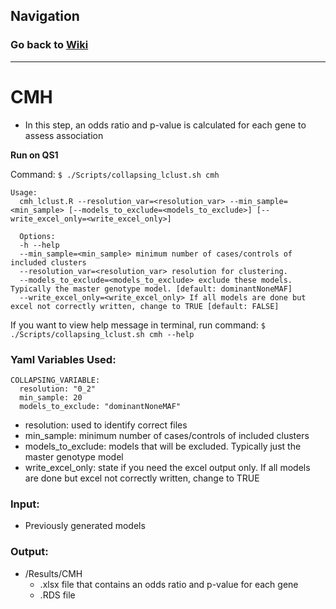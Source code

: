 ## Navigation
### Go back to <a href = "/Tutorial/Home.md">Wiki</a>
<hr>


# CMH

* In this step, an odds ratio and p-value is calculated for each gene to assess association

**Run on QS1**

Command: `$ ./Scripts/collapsing_lclust.sh cmh`

```
Usage: 
  cmh_lclust.R --resolution_var=<resolution_var> --min_sample=<min_sample> [--models_to_exclude=<models_to_exclude>] [--write_excel_only=<write_excel_only>]
  
  Options:
  -h --help
  --min_sample=<min_sample> minimum number of cases/controls of included clusters
  --resolution_var=<resolution_var> resolution for clustering.
  --models_to_exclude=<models_to_exclude> exclude these models. Typically the master genotype model. [default: dominantNoneMAF]
  --write_excel_only=<write_excel_only> If all models are done but excel not correctly written, change to TRUE [default: FALSE] 
```
If you want to view help message in terminal, run command: `$ ./Scripts/collapsing_lclust.sh cmh --help`
### Yaml Variables Used:
```
COLLAPSING_VARIABLE:
  resolution: "0_2"
  min_sample: 20
  models_to_exclude: "dominantNoneMAF"
```
* resolution: used to identify correct files
* min_sample: minimum number of cases/controls of included clusters
* models_to_exclude: models that will be excluded. Typically just the master genotype model
* write_excel_only: state if you need the excel output only. If all models are done but excel not correctly written, change to TRUE

### Input:
  *  Previously generated models

### Output:
  * /Results/CMH
    * .xlsx file that contains an odds ratio and p-value for each gene
    * .RDS file